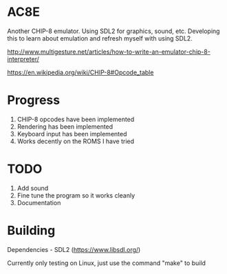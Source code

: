 # AC8E
Another CHIP-8 emulator.  Using SDL2 for graphics, sound, etc.  Developing this to learn about emulation and refresh myself with using SDL2.


http://www.multigesture.net/articles/how-to-write-an-emulator-chip-8-interpreter/

https://en.wikipedia.org/wiki/CHIP-8#Opcode_table

# Progress
1. CHIP-8 opcodes have been implemented
2. Rendering has been implemented
3. Keyboard input has been implemented
4. Works decently on the ROMS I have tried

# TODO
1. Add sound
2. Fine tune the program so it works cleanly
3. Documentation

# Building
  Dependencies - SDL2 (https://www.libsdl.org/)
    
  Currently only testing on Linux, just use the command "make" to build
